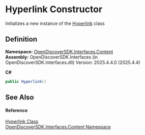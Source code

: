 # Hyperlink Constructor


Initializes a new instance of the <a href="c5259d3b-37ac-8265-cb84-3fdcd4885b69">Hyperlink</a> class



## Definition
**Namespace:** <a href="79f11d04-c275-b915-db5b-ab2227989555">OpenDiscoverSDK.Interfaces.Content</a>  
**Assembly:** OpenDiscoverSDK.Interfaces (in OpenDiscoverSDK.Interfaces.dll) Version: 2025.4.4.0 (2025.4.4)

**C#**
``` C#
public Hyperlink()
```



## See Also


#### Reference
<a href="c5259d3b-37ac-8265-cb84-3fdcd4885b69">Hyperlink Class</a>  
<a href="79f11d04-c275-b915-db5b-ab2227989555">OpenDiscoverSDK.Interfaces.Content Namespace</a>  
